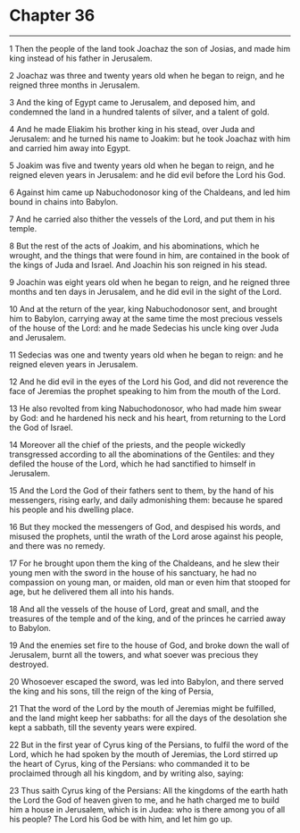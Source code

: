 # Chapter 36

***

1 Then the people of the land took Joachaz the son of Josias, and made him king instead of his father in Jerusalem.

2 Joachaz was three and twenty years old when he began to reign, and he reigned three months in Jerusalem.

3 And the king of Egypt came to Jerusalem, and deposed him, and condemned the land in a hundred talents of silver, and a talent of gold.

4 And he made Eliakim his brother king in his stead, over Juda and Jerusalem: and he turned his name to Joakim: but he took Joachaz with him and carried him away into Egypt.

5 Joakim was five and twenty years old when he began to reign, and he reigned eleven years in Jerusalem: and he did evil before the Lord his God.

6 Against him came up Nabuchodonosor king of the Chaldeans, and led him bound in chains into Babylon.

7 And he carried also thither the vessels of the Lord, and put them in his temple.

8 But the rest of the acts of Joakim, and his abominations, which he wrought, and the things that were found in him, are contained in the book of the kings of Juda and Israel. And Joachin his son reigned in his stead.

9 Joachin was eight years old when he began to reign, and he reigned three months and ten days in Jerusalem, and he did evil in the sight of the Lord.

10 And at the return of the year, king Nabuchodonosor sent, and brought him to Babylon, carrying away at the same time the most precious vessels of the house of the Lord: and he made Sedecias his uncle king over Juda and Jerusalem.

11 Sedecias was one and twenty years old when he began to reign: and he reigned eleven years in Jerusalem.

12 And he did evil in the eyes of the Lord his God, and did not reverence the face of Jeremias the prophet speaking to him from the mouth of the Lord.

13 He also revolted from king Nabuchodonosor, who had made him swear by God: and he hardened his neck and his heart, from returning to the Lord the God of Israel.

14 Moreover all the chief of the priests, and the people wickedly transgressed according to all the abominations of the Gentiles: and they defiled the house of the Lord, which he had sanctified to himself in Jerusalem.

15 And the Lord the God of their fathers sent to them, by the hand of his messengers, rising early, and daily admonishing them: because he spared his people and his dwelling place.

16 But they mocked the messengers of God, and despised his words, and misused the prophets, until the wrath of the Lord arose against his people, and there was no remedy.

17 For he brought upon them the king of the Chaldeans, and he slew their young men with the sword in the house of his sanctuary, he had no compassion on young man, or maiden, old man or even him that stooped for age, but he delivered them all into his hands.

18 And all the vessels of the house of Lord, great and small, and the treasures of the temple and of the king, and of the princes he carried away to Babylon.

19 And the enemies set fire to the house of God, and broke down the wall of Jerusalem, burnt all the towers, and what soever was precious they destroyed.

20 Whosoever escaped the sword, was led into Babylon, and there served the king and his sons, till the reign of the king of Persia,

21 That the word of the Lord by the mouth of Jeremias might be fulfilled, and the land might keep her sabbaths: for all the days of the desolation she kept a sabbath, till the seventy years were expired.

22 But in the first year of Cyrus king of the Persians, to fulfil the word of the Lord, which he had spoken by the mouth of Jeremias, the Lord stirred up the heart of Cyrus, king of the Persians: who commanded it to be proclaimed through all his kingdom, and by writing also, saying:

23 Thus saith Cyrus king of the Persians: All the kingdoms of the earth hath the Lord the God of heaven given to me, and he hath charged me to build him a house in Jerusalem, which is in Judea: who is there among you of all his people? The Lord his God be with him, and let him go up.

